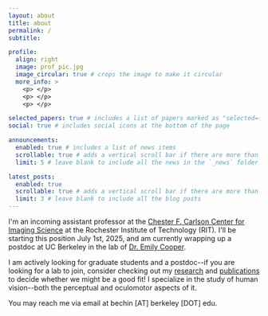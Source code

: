 ```yaml
---
layout: about
title: about
permalink: /
subtitle:  

profile:
  align: right
  image: prof_pic.jpg
  image_circular: true # crops the image to make it circular
  more_info: >
    <p> </p>
    <p> </p>
    <p> </p>

selected_papers: true # includes a list of papers marked as "selected={true}"
social: true # includes social icons at the bottom of the page

announcements:
  enabled: true # includes a list of news items
  scrollable: true # adds a vertical scroll bar if there are more than 3 news items
  limit: 5 # leave blank to include all the news in the `_news` folder

latest_posts:
  enabled: true
  scrollable: true # adds a vertical scroll bar if there are more than 3 new posts items
  limit: 3 # leave blank to include all the blog posts
---
```


I'm an incoming assistant professor at the <a href="https://www.rit.edu/science/chester-f-carlson-center-imaging-science">Chester F. Carlson Center for Imaging Science</a> at the Rochester Institute of Technology (RIT). I'll be starting this position July 1st, 2025, and am currently wrapping up a postdoc at UC Berkeley in the lab of <a href="https://www.emilyacooper.org/">Dr. Emily Cooper</a>. 

I am actively looking for graduate students and a postdoc--if you are looking for a lab to join, consider checking out my <a href="https://benchinny.github.io/projects/">research</a> and <a href="https://benchinny.github.io/publications/">publications</a> to decide whether we might be a good fit! I specialize in the study of human vision--both the perceptual and oculomotor aspects of it. 

You may reach me via email at bechin [AT] berkeley [DOT] edu. 
